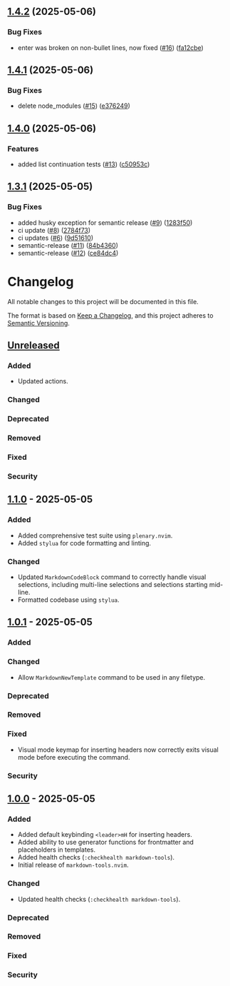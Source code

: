 ## [1.4.2](https://github.com/magnusriga/markdown-tools.nvim/compare/v1.4.1...v1.4.2) (2025-05-06)

### Bug Fixes

* enter was broken on non-bullet lines, now fixed ([#16](https://github.com/magnusriga/markdown-tools.nvim/issues/16)) ([fa12cbe](https://github.com/magnusriga/markdown-tools.nvim/commit/fa12cbe59bf49cd0c0040c46f6621db08a09dca0))

## [1.4.1](https://github.com/magnusriga/markdown-tools.nvim/compare/v1.4.0...v1.4.1) (2025-05-06)

### Bug Fixes

* delete node_modules ([#15](https://github.com/magnusriga/markdown-tools.nvim/issues/15)) ([e376249](https://github.com/magnusriga/markdown-tools.nvim/commit/e376249304eee8ee6ac97ccde113e229161bbb0d))

## [1.4.0](https://github.com/magnusriga/markdown-tools.nvim/compare/v1.3.1...v1.4.0) (2025-05-06)

### Features

* added list continuation tests ([#13](https://github.com/magnusriga/markdown-tools.nvim/issues/13)) ([c50953c](https://github.com/magnusriga/markdown-tools.nvim/commit/c50953c3871921db0ac225ca4a07021168e5358e))

## [1.3.1](https://github.com/magnusriga/markdown-tools.nvim/compare/v1.3.0...v1.3.1) (2025-05-05)

### Bug Fixes

* added husky exception for semantic release ([#9](https://github.com/magnusriga/markdown-tools.nvim/issues/9)) ([1283f50](https://github.com/magnusriga/markdown-tools.nvim/commit/1283f5052db5fd9efe54b93a35590c7f6628a550))
* ci update ([#8](https://github.com/magnusriga/markdown-tools.nvim/issues/8)) ([2784f73](https://github.com/magnusriga/markdown-tools.nvim/commit/2784f73d7d8345e35ff807df7c6ce926602eebcb))
* ci updates ([#6](https://github.com/magnusriga/markdown-tools.nvim/issues/6)) ([9d51610](https://github.com/magnusriga/markdown-tools.nvim/commit/9d516104e785b865ba42dc29c30470a13333ada2))
* semantic-release ([#11](https://github.com/magnusriga/markdown-tools.nvim/issues/11)) ([84b4360](https://github.com/magnusriga/markdown-tools.nvim/commit/84b436001ba2bcebc153b3391c584049411192b1))
* semantic-release ([#12](https://github.com/magnusriga/markdown-tools.nvim/issues/12)) ([ce84dc4](https://github.com/magnusriga/markdown-tools.nvim/commit/ce84dc49f559c396ea277bcafa8dc9a771cf7563))

<!-- markdownlint-disable MD024 -->

# Changelog

All notable changes to this project will be documented in this file.

The format is based on [Keep a Changelog](https://keepachangelog.com/en/1.0.0/),
and this project adheres to [Semantic Versioning](https://semver.org/spec/v2.0.0.html).

## [Unreleased]

### Added

- Updated actions.

### Changed

### Deprecated

### Removed

### Fixed

### Security

## [1.1.0] - 2025-05-05

### Added

- Added comprehensive test suite using `plenary.nvim`.
- Added `stylua` for code formatting and linting.

### Changed

- Updated `MarkdownCodeBlock` command to correctly handle visual selections, including multi-line selections and selections starting mid-line.
- Formatted codebase using `stylua`.

## [1.0.1] - 2025-05-05

### Added

### Changed

- Allow `MarkdownNewTemplate` command to be used in any filetype.

### Deprecated

### Removed

### Fixed

- Visual mode keymap for inserting headers now correctly exits visual mode before executing the command.

### Security

## [1.0.0] - 2025-05-05

### Added

- Added default keybinding `<leader>mH` for inserting headers.
- Added ability to use generator functions for frontmatter and placeholders in templates.
- Added health checks (`:checkhealth markdown-tools`).
- Initial release of `markdown-tools.nvim`.

### Changed

- Updated health checks (`:checkhealth markdown-tools`).

### Deprecated

### Removed

### Fixed

### Security

[Unreleased]: https://github.com/magnusriga/markdown-tools.nvim/compare/v1.1.0...HEAD
[1.1.0]: https://github.com/magnusriga/markdown-tools.nvim/compare/v1.0.1...v1.1.0
[1.0.1]: https://github.com/magnusriga/markdown-tools.nvim/compare/v1.0.0...v1.0.1
[1.0.0]: https://github.com/magnusriga/markdown-tools.nvim/compare/v0.1.0...v1.0.0
